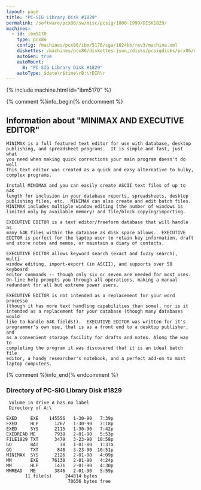 ```yaml
---
layout: page
title: "PC-SIG Library Disk #1829"
permalink: /software/pcx86/sw/misc/pcsig/1000-1999/DISK1829/
machines:
  - id: ibm5170
    type: pcx86
    config: /machines/pcx86/ibm/5170/cga/1024kb/rev3/machine.xml
    diskettes: /machines/pcx86/diskettes.json,/disks/pcsigdisks/pcx86/diskettes.json
    autoGen: true
    autoMount:
      B: "PC-SIG Library Disk #1829"
    autoType: $date\r$time\rB:\rDIR\r
---
```


{% include machine.html id="ibm5170" %}

{% comment %}info_begin{% endcomment %}

## Information about "MINIMAX AND EXECUTIVE EDITOR"

    MINIMAX is a full featured text editor for use with database, desktop
    publishing, and spreadsheet programs.  It is simple and fast, just what
    you need when making quick corrections your main program doesn't do well
    This text editor was created as a quick and easy alternative to bulky,
    complex programs.
    
    Install MINIMAX and you can easily create ASCII text files of up to 64K
    length for inclusion in your database reports, spreadsheets, desktop
    publishing files, etc.  MINIMAX can also create and edit batch files.
    MINIMAX includes multiple window editing (the number of windows is
    limited only by available memory) and file/block copying/importing.
    
    EXECUTIVE EDITOR is a text editor/freeform database that will handle as
    many 64K files within the database as disk space allows.  EXECUTIVE
    EDITOR is perfect for the laptop user to retain key information, draft
    and store notes and memos, or maintain a diary of contacts.
    
    EXECUTIVE EDITOR allows keyword search (exact and fuzzy search), multi-
    window editing, import-export (in ASCII), and supports over 50 keyboard
    editor commands -- though only six or seven are needed for most uses.
    On-line help prompts you through all operations, making a manual
    redundant for all but extreme power users.
    
    EXECUTIVE EDITOR is not intended as a replacement for your word processo
    (though it has more text handling capabilities than some), nor is it
    intended as a replacement for your database (though many databases would
    like to handle 64K fields!).  EXECUTIVE EDITOR was written for it's
    programmer's own use, that is as a front end to a desktop publisher, and
    as a convenient storage facility for drafts and notes. Along the way to
    completing the program it was discovered that it is an ideal batch file
    editor, a handy researcher's notebook, and a perfect add-on to most
    laptop computers.
{% comment %}info_end{% endcomment %}


### Directory of PC-SIG Library Disk #1829

     Volume in drive A has no label
     Directory of A:\

    EXED     EXE    145556   1-30-90   7:39p
    EXED     HLP      1267   1-30-90   7:18p
    EXED     SYS      2115   1-30-90   7:42p
    EXEDREAD ME       7938   2-01-90   5:53p
    FILE1829 TXT      3479   3-23-90  10:58p
    GO       BAT        38   1-01-80   1:37a
    GO       TXT       848   3-23-90  10:51p
    MINIMAX  SYS      2126   2-01-90   4:09p
    MM       EXE     76130   2-01-90   4:24p
    MM       HLP      1471   2-01-90   4:30p
    MMREAD   ME       3846   2-01-90   5:59p
           11 file(s)     244814 bytes
                           70656 bytes free
